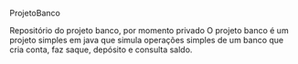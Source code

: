 ProjetoBanco

Repositório do projeto banco, por momento privado
O projeto banco é um projeto simples em java que simula operações simples
de um banco que cria conta, faz saque, depósito e consulta saldo. 

